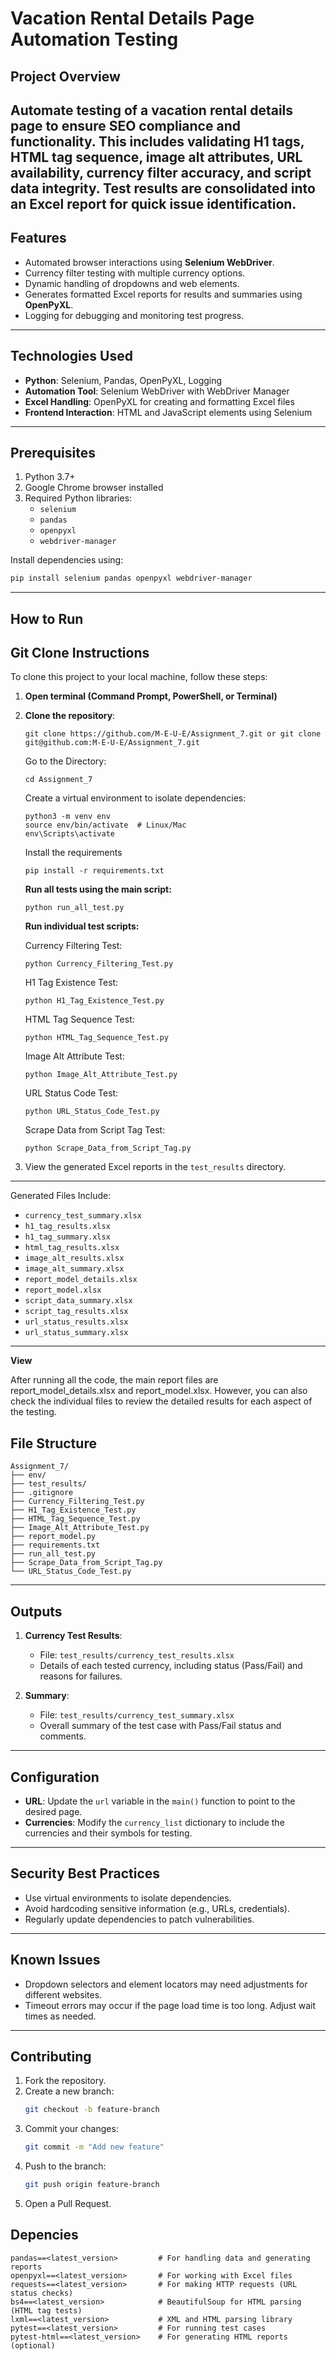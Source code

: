 # Vacation Rental Details Page Automation Testing



## Project Overview

  Automate testing of a vacation rental details page to ensure SEO compliance and functionality. This includes validating H1 tags, HTML tag sequence, image alt attributes, URL availability, currency filter accuracy, and script data integrity. Test results are consolidated into an Excel report for quick issue identification.
---

## Features
- Automated browser interactions using **Selenium WebDriver**.
- Currency filter testing with multiple currency options.
- Dynamic handling of dropdowns and web elements.
- Generates formatted Excel reports for results and summaries using **OpenPyXL**.
- Logging for debugging and monitoring test progress.

---

## Technologies Used
- **Python**: Selenium, Pandas, OpenPyXL, Logging
- **Automation Tool**: Selenium WebDriver with WebDriver Manager
- **Excel Handling**: OpenPyXL for creating and formatting Excel files
- **Frontend Interaction**: HTML and JavaScript elements using Selenium

---

## Prerequisites
1. Python 3.7+
2. Google Chrome browser installed
3. Required Python libraries:
   - `selenium`
   - `pandas`
   - `openpyxl`
   - `webdriver-manager`

Install dependencies using:
```bash
pip install selenium pandas openpyxl webdriver-manager
```

---

## How to Run
## Git Clone Instructions

To clone this project to your local machine, follow these steps:

1. **Open terminal (Command Prompt, PowerShell, or Terminal)**

2. **Clone the repository**:
   
       git clone https://github.com/M-E-U-E/Assignment_7.git or git clone git@github.com:M-E-U-E/Assignment_7.git
   
    Go to the Directory:
    ```
    cd Assignment_7
    ```
    Create a virtual environment to isolate dependencies:
    ```
    python3 -m venv env
    source env/bin/activate  # Linux/Mac
    env\Scripts\activate
    ```
   Install the requirements
    ```
    pip install -r requirements.txt
    ```
    **Run all tests using the main script:**
    ```
    python run_all_test.py
    ```

    **Run individual test scripts:**
    
    Currency Filtering Test:
    ```
    python Currency_Filtering_Test.py
    ```
    H1 Tag Existence Test:
    
    ```
    python H1_Tag_Existence_Test.py
    ```
    HTML Tag Sequence Test:
    
    ```
    python HTML_Tag_Sequence_Test.py
    ```
    Image Alt Attribute Test:
    
    ```
    python Image_Alt_Attribute_Test.py
    ```
    URL Status Code Test:
    
    ```
    python URL_Status_Code_Test.py
    ```
    Scrape Data from Script Tag Test:
    ```
    python Scrape_Data_from_Script_Tag.py
    ```

4. View the generated Excel reports in the `test_results` directory.

---
Generated Files Include:

- `currency_test_summary.xlsx`
- `h1_tag_results.xlsx`
- `h1_tag_summary.xlsx`
- `html_tag_results.xlsx`
- `image_alt_results.xlsx`
- `image_alt_summary.xlsx`
- `report_model_details.xlsx`
- `report_model.xlsx`
- `script_data_summary.xlsx`
- `script_tag_results.xlsx`
- `url_status_results.xlsx`
- `url_status_summary.xlsx`
---
**View**
  
After running all the code, the main report files are report_model_details.xlsx and report_model.xlsx. However, you can also check the individual files to review the detailed results for each aspect of the testing.

## File Structure
```
Assignment_7/
├── env/
├── test_results/
├── .gitignore
├── Currency_Filtering_Test.py
├── H1_Tag_Existence_Test.py
├── HTML_Tag_Sequence_Test.py
├── Image_Alt_Attribute_Test.py
├── report_model.py
├── requirements.txt
├── run_all_test.py
├── Scrape_Data_from_Script_Tag.py
└── URL_Status_Code_Test.py

```

---

## Outputs
1. **Currency Test Results**:
   - File: `test_results/currency_test_results.xlsx`
   - Details of each tested currency, including status (Pass/Fail) and reasons for failures.

2. **Summary**:
   - File: `test_results/currency_test_summary.xlsx`
   - Overall summary of the test case with Pass/Fail status and comments.

---

## Configuration
- **URL**: Update the `url` variable in the `main()` function to point to the desired page.
- **Currencies**: Modify the `currency_list` dictionary to include the currencies and their symbols for testing.

---

## Security Best Practices
- Use virtual environments to isolate dependencies.
- Avoid hardcoding sensitive information (e.g., URLs, credentials).
- Regularly update dependencies to patch vulnerabilities.

---

## Known Issues
- Dropdown selectors and element locators may need adjustments for different websites.
- Timeout errors may occur if the page load time is too long. Adjust wait times as needed.

---

## Contributing
1. Fork the repository.
2. Create a new branch:
   ```bash
   git checkout -b feature-branch
   ```
3. Commit your changes:
   ```bash
   git commit -m "Add new feature"
   ```
4. Push to the branch:
   ```bash
   git push origin feature-branch
   ```
5. Open a Pull Request.



## Depencies
    pandas==<latest_version>         # For handling data and generating reports
    openpyxl==<latest_version>       # For working with Excel files
    requests==<latest_version>       # For making HTTP requests (URL status checks)
    bs4==<latest_version>            # BeautifulSoup for HTML parsing (HTML tag tests)
    lxml==<latest_version>           # XML and HTML parsing library
    pytest==<latest_version>         # For running test cases
    pytest-html==<latest_version>    # For generating HTML reports (optional)


